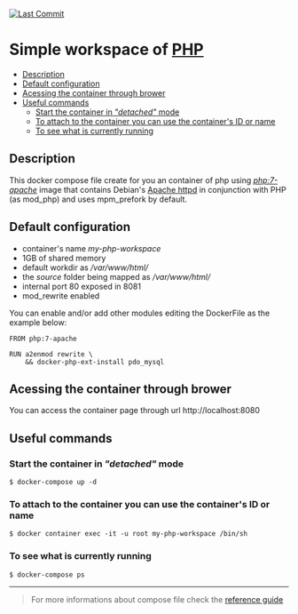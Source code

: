 [![Last Commit][last-commit]][commits]
# Simple workspace of [PHP][1] <!-- omit in toc -->

- [Description](#description)
- [Default configuration](#default-configuration)
- [Acessing the container through brower](#acessing-the-container-through-brower)
- [Useful commands](#useful-commands)
  - [Start the container in *"detached"* mode](#start-the-container-in-detached-mode)
  - [To attach to the container you can use the container's ID or name](#to-attach-to-the-container-you-can-use-the-containers-id-or-name)
  - [To see what is currently running](#to-see-what-is-currently-running)

## Description
This docker compose file create for you an container of php using [*php:7-apache*][2] image that contains Debian's [Apache httpd][3] in conjunction with PHP (as mod_php) and uses mpm_prefork by default.

## Default configuration
* container's name _*my-php-workspace*_
* 1GB of shared memory
* default workdir as */var/www/html/*
* the *source* folder being mapped as */var/www/html/*
* internal port 80 exposed in 8081
* mod_rewrite enabled

You can enable and/or add other modules editing the DockerFile as the example below:

```
FROM php:7-apache

RUN a2enmod rewrite \
    && docker-php-ext-install pdo_mysql
```

## Acessing the container through brower
You can access the container page through url http://localhost:8080

## Useful commands

### Start the container in *"detached"* mode

```
$ docker-compose up -d
```

### To attach to the container you can use the container's ID or name

```
$ docker container exec -it -u root my-php-workspace /bin/sh
```

### To see what is currently running

```
$ docker-compose ps
```

---

> For more informations about compose file check the [reference guide][reference-guide]

[1]: https://www.php.net/
[2]: https://github.com/docker-library/php/blob/1bc63c1ce4294a4ecb50c60dcf6a57d6749cba7d/7.4/buster/apache/Dockerfile
[3]: http://httpd.apache.org/

[reference-guide]: https://docs.docker.com/compose/compose-file/compose-file-v3/
[commits]: https://github.com/wvicente/php-workspace/commits/master
[last-commit]: https://img.shields.io/github/last-commit/wvicente/php-workspace/master?style=plastic&logo=github